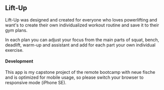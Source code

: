 ## Lift-Up

Lift-Up was designed and created for everyone who loves powerlifting and want's to create their own individualized workout routine and save it to their gym plans.

In each plan you can adjust your focus from the main parts of squat, bench, deadlift, warm-up and assistant and add for each part your own individual exercise. 


#### Development 

This app is my capstone project of the remote bootcamp with neue fische and is optimized for mobile usage, so please switch your browser to responsive mode (iPhone SE). 
